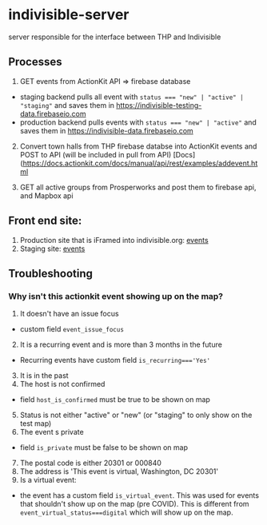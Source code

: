 # indivisible-server
server responsible for the interface between THP and Indivisible 

## Processes
1. GET events from ActionKit API => firebase database 
- staging backend pulls all event with `status === "new" | "active" | "staging"` and saves them in https://indivisible-testing-data.firebaseio.com
- production backend pulls events with `status === "new" | "active"` and saves them in https://indivisible-data.firebaseio.com

2. Convert town halls from THP firebase databse into ActionKit events and POST to API (will be included in pull from API)
[Docs](https://docs.actionkit.com/docs/manual/api/rest/examples/addevent.html

3. GET all active groups from Prosperworks and post them to firebase api, and Mapbox api

## Front end site:
1. Production site that is iFramed into indivisible.org: [events](https://indivisible-maps.herokuapp.com/events)
2. Staging site: [events](https://meganrm.github.io/indivisible-map/events)

## Troubleshooting
### Why isn't this actionkit event showing up on the map?

1. It doesn't have an issue focus
- custom field `event_issue_focus`
2. It is a recurring event and is more than 3 months in the future
- Recurring events have custom field `is_recurring==='Yes'`
3. It is in the past
4. The host is not confirmed 
- field `host_is_confirmed` must be true to be shown on map
5. Status is not either "active" or "new" (or "staging" to only show on the test map)
6. The event s private
- field `is_private` must be false to be shown on map
7. The postal code is either 20301 or 000840
8. The address is 'This event is virtual, Washington, DC 20301'
9. Is a virtual event:
- the event has a custom field `is_virtual_event`. This was used for events that shouldn't show up on the map (pre COVID). This is different from `event_virtual_status===digital` which will show up on the map. 
